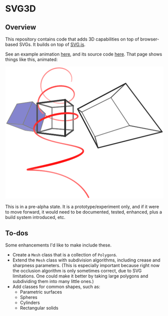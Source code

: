 
# SVG3D

## Overview

This repository contains code that adds 3D capabilities on top of
browser-based SVGs.  It builds on top of [SVG.js](svgjs.com).

See an example animation [here](nathancarter.github.io/svg3d), and its
source code [here](index.html).  That page shows things like this,
animated:

![Example 3D screenshot](svg3d-example.png)

This is in a pre-alpha state.  It is a prototype/experiment only, and if it
were to move forward, it would need to be documented, tested, enhanced, plus
a build system introduced, etc.

## To-dos

Some enhancements I'd like to make include these.

 * Create a `Mesh` class that is a collection of `Polygon`s.
 * Extend the `Mesh` class with subdivision algorithms, including crease and
   sharpness parameters.  (This is especially important because right now
   the occlusion algorithm is only sometimes correct, due to SVG
   limitations.  One could make it better by taking large polygons and
   subdividing them into many little ones.)
 * Add classes for common shapes, such as:
    * Parametric surfaces
    * Spheres
    * Cylinders
    * Rectangular solids
